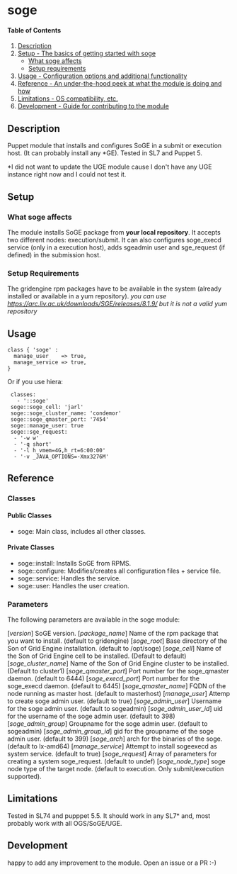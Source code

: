 # soge

#### Table of Contents

1. [Description](#description)
1. [Setup - The basics of getting started with soge](#setup)
    * [What soge affects](#what-soge-affects)
    * [Setup requirements](#setup-requirements)
1. [Usage - Configuration options and additional functionality](#usage)
1. [Reference - An under-the-hood peek at what the module is doing and how](#reference)
1. [Limitations - OS compatibility, etc.](#limitations)
1. [Development - Guide for contributing to the module](#development)

## Description

Puppet module that installs and configures SoGE in a submit or execution host.
(It can probably install any *GE).
Tested in SL7 and Puppet 5.

*I did not want to update the UGE module cause I don't have any UGE instance right now and I could not test it.

## Setup

### What soge affects 

The module installs SoGE package from **your local repository**.
It accepts two different nodes: execution/submit.
It can also configures soge_execd service (only in a execution host), adds
sgeadmin user and sge_request (if defined) in the submission host.

### Setup Requirements 

The gridengine rpm packages have to be available in the system (already installed or available in a yum repository).
*you can use https://arc.liv.ac.uk/downloads/SGE/releases/8.1.9/*
*but it is not a valid yum repository*

## Usage

```puppet
class { 'soge' :
  manage_user    => true,
  manage_service => true,
}
```

Or if you use hiera:

```puppet
 classes:
   - '::soge'
 soge::soge_cell: 'jarl'
 soge::soge_cluster_name: 'condemor'
 soge::soge_qmaster_port: '7454'
 soge::manage_user: true
 soge::sge_request:
  - '-w w'
  - '-q short'
  - '-l h_vmem=4G,h_rt=6:00:00'
  - '-v _JAVA_OPTIONS=-Xmx3276M'
```


## Reference

### Classes

#### Public Classes

* soge: Main class, includes all other classes.

#### Private Classes

* soge::install: Installs SoGE from RPMS.
* soge::configure: Modifies/creates all configuration files + service file.
* soge::service: Handles the service.
* soge::user: Handles the user creation.

### Parameters

The following parameters are available in the soge module:

[*version*]
   SoGE version.
[*package_name*]
   Name of the rpm package that you want to install. (default to gridengine)
[*soge_root*]
   Base directory of the Son of Grid Engine installation. (default to /opt/soge)
[*soge_cell*]
   Name of the Son of Grid Engine cell to be installed. (Default to default)
[*soge_cluster_name*]
   Name of the Son of Grid Engine cluster to be installed. (Default to cluster1)
[*soge_qmaster_port*]
   Port number for the soge_qmaster daemon. (default to 6444)
[*soge_execd_port*]
   Port number for the soge_execd daemon. (default to 6445)
[*soge_qmaster_name*]
   FQDN of the node running as master host. (default to masterhost)
[*manage_user*]
   Attemp to create soge admin user. (default to true)
[*soge_admin_user*]
   Username for the soge admin user. (default to sogeadmin)
[*soge_admin_user_id*]
   uid for the username of the soge admin user. (default to 398)
[*soge_admin_group*]
   Groupname for the soge admin user. (default to sogeadmin)
[*soge_admin_group_id*]
   gid for the groupname of the soge admin user. (default to 399)
[*soge_arch*]
   arch for the binaries of the soge. (default to lx-amd64)
[*manage_service*]
   Attempt to install sogeexecd as system service. (default to true)
[*soge_request*]
   Array of parameters for creating a system soge_request. (default to undef)
[*soge_node_type*]
   soge node type of the target node. (default to execution. Only submit/execution supported).

## Limitations

Tested in SL74 and pupppet 5.5.
It should work in any SL7* and, most probably work with all OGS/SoGE/UGE.

## Development

happy to add any improvement to the module. Open an issue or a PR :-)

